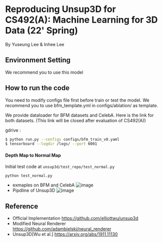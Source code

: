 # Reproducing Unsup3D for CS492(A): Machine Learning for 3D Data (22' Spring)

By Yuseung Lee & Inhee Lee

## Environment Setting
We recommend you to use this model 

## How to run the code
You need to modify configs file first before train or test the model. We recommend you to use bfm_template.yml in configs/ablation/ as template.

We provide dataloader for BFM datasets and CelebA. 
Here is the link for both datasets. (This link will be closed after evaluation of CS492(A))

gdrive : 

```bash
$ python run.py --configs configs/bfm_train_v0.yaml
$ tensorboard --logdir /logs/ --port 6001
```

#### Depth Map to Normal Map
Initial test code at `unsup3d/test_repo/test_normal.py`
```bash
python test_normal.py
```
* exmaples on BFM and CelebA
![image](https://user-images.githubusercontent.com/65122489/172181746-95db1bf6-a59f-41de-ace2-4067cad181a6.png)
* Pipdline of Unsup3D
![image](https://user-images.githubusercontent.com/65122489/172181610-a4b4ea31-a425-4751-b01f-ba0104d558cb.png)


## Reference
- Official Implementation
https://github.com/elliottwu/unsup3d
- Modified Neural Renderer
https://github.com/adambielski/neural_renderer
- Unsup3D[Wu et al.]
https://arxiv.org/abs/1911.11130


